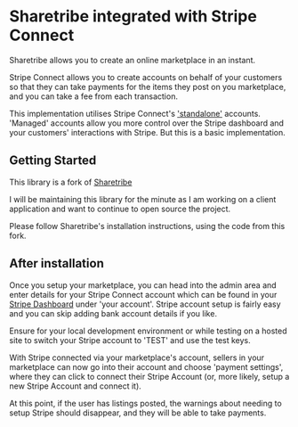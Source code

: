 # Sharetribe integrated with Stripe Connect

Sharetribe allows you to create an online marketplace in an instant.

Stripe Connect allows you to create accounts on behalf of your customers so that they can take payments for the items they post on you marketplace, and you can take a fee from each transaction.

This implementation utilises Stripe Connect's ['standalone'](https://stripe.com/docs/connect/standalone-accounts) accounts.  'Managed' accounts allow you more control over the Stripe dashboard and your customers' interactions with Stripe.  But this is a basic implementation.

## Getting Started

This library is a fork of [Sharetribe](https://github.com/sharetribe/sharetribe)

I will be maintaining this library for the minute as I am working on a client application and want to continue to open source the project.

Please follow Sharetribe's installation instructions, using the code from this fork.

## After installation

Once you setup your marketplace, you can head into the admin area and enter details for your Stripe Connect account which can be found in your [Stripe Dashboard](https://dashboard.stripe.com/test/dashboard) under 'your account'. Stripe account setup is fairly easy and you can skip adding bank account details if you like.

Ensure for your local development environment or while testing on a hosted site to switch your Stripe account to 'TEST' and use the test keys.

With Stripe connected via your marketplace's account, sellers in your marketplace can now go into their account and choose 'payment settings', where they can click to connect their Stripe Account (or, more likely, setup a new Stripe Account and connect it).  

At this point, if the user has listings posted, the warnings about needing to setup Stripe should disappear, and they will be able to take payments.
